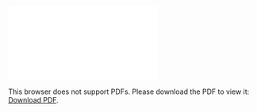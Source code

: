 <object data="christ-in-song/CIS1908pdfs/483.pdf" type="application/pdf" width="100%" height="1024px">
    <embed src="christ-in-song/CIS1908pdfs/483.pdf">
        <p>This browser does not support PDFs. Please download the PDF to view it: <a href="christ-in-song/CIS1908pdfs/483.pdf">Download PDF</a>.</p>
    </embed>
</object>
